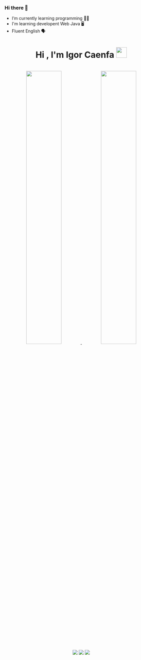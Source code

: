 ### Hi there 👋

- I’m currently learning programming :man_technologist:
- I'm learning developent Web Java :desktop_computer:
- Fluent English :speaking_head:



<h1 align="center">Hi , I'm Igor Caenfa <img src="https://media.giphy.com/media/hvRJCLFzcasrR4ia7z/giphy.gif" width="35"></h1>



 <br>
<div align="center">
<a href="https://github.com/IgorCaenfa">
<img width="48%" src="https://github-readme-stats.vercel.app/api?username=IgorCaenfa&show_icons=true&theme=default&include_all_commits=true&count_private=true"/>
<img width="48%" src="https://github-readme-stats.vercel.app/api/top-langs/?username=IgorCaenfa&layout=compact&langs_count=7&theme=default"/>
</div>
<br>
<br>
<div align="center">
<a href="https://www.linkedin.com/in/igor-caenfa-994b7a221/" target="_blank"><img src="https://img.shields.io/badge/-LinkedIn-%230077B5?style=for-the-badge&logo=linkedin&logoColor=white" target="_blank"></a>  
<a href="" target="_blank"><img src="https://img.shields.io/badge/-Instagram-%23E4405F?style=for-the-badge&logo=instagram&logoColor=white" target="_blank"></a>
 <a href = "igorcaenfa@gmail.com"><img src="https://img.shields.io/badge/Gmail-D14836?style=for-the-badge&logo=gmail&logoColor=white" target="_blank"></a>
    <div/>
 
 
 
<br>
<br> 
                        
